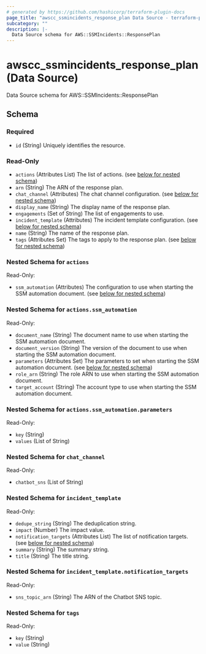 ```yaml
---
# generated by https://github.com/hashicorp/terraform-plugin-docs
page_title: "awscc_ssmincidents_response_plan Data Source - terraform-provider-awscc"
subcategory: ""
description: |-
  Data Source schema for AWS::SSMIncidents::ResponsePlan
---
```


# awscc_ssmincidents_response_plan (Data Source)

Data Source schema for AWS::SSMIncidents::ResponsePlan



<!-- schema generated by tfplugindocs -->
## Schema

### Required

- `id` (String) Uniquely identifies the resource.

### Read-Only

- `actions` (Attributes List) The list of actions. (see [below for nested schema](#nestedatt--actions))
- `arn` (String) The ARN of the response plan.
- `chat_channel` (Attributes) The chat channel configuration. (see [below for nested schema](#nestedatt--chat_channel))
- `display_name` (String) The display name of the response plan.
- `engagements` (Set of String) The list of engagements to use.
- `incident_template` (Attributes) The incident template configuration. (see [below for nested schema](#nestedatt--incident_template))
- `name` (String) The name of the response plan.
- `tags` (Attributes Set) The tags to apply to the response plan. (see [below for nested schema](#nestedatt--tags))

<a id="nestedatt--actions"></a>
### Nested Schema for `actions`

Read-Only:

- `ssm_automation` (Attributes) The configuration to use when starting the SSM automation document. (see [below for nested schema](#nestedatt--actions--ssm_automation))

<a id="nestedatt--actions--ssm_automation"></a>
### Nested Schema for `actions.ssm_automation`

Read-Only:

- `document_name` (String) The document name to use when starting the SSM automation document.
- `document_version` (String) The version of the document to use when starting the SSM automation document.
- `parameters` (Attributes Set) The parameters to set when starting the SSM automation document. (see [below for nested schema](#nestedatt--actions--ssm_automation--parameters))
- `role_arn` (String) The role ARN to use when starting the SSM automation document.
- `target_account` (String) The account type to use when starting the SSM automation document.

<a id="nestedatt--actions--ssm_automation--parameters"></a>
### Nested Schema for `actions.ssm_automation.parameters`

Read-Only:

- `key` (String)
- `values` (List of String)




<a id="nestedatt--chat_channel"></a>
### Nested Schema for `chat_channel`

Read-Only:

- `chatbot_sns` (List of String)


<a id="nestedatt--incident_template"></a>
### Nested Schema for `incident_template`

Read-Only:

- `dedupe_string` (String) The deduplication string.
- `impact` (Number) The impact value.
- `notification_targets` (Attributes List) The list of notification targets. (see [below for nested schema](#nestedatt--incident_template--notification_targets))
- `summary` (String) The summary string.
- `title` (String) The title string.

<a id="nestedatt--incident_template--notification_targets"></a>
### Nested Schema for `incident_template.notification_targets`

Read-Only:

- `sns_topic_arn` (String) The ARN of the Chatbot SNS topic.



<a id="nestedatt--tags"></a>
### Nested Schema for `tags`

Read-Only:

- `key` (String)
- `value` (String)


